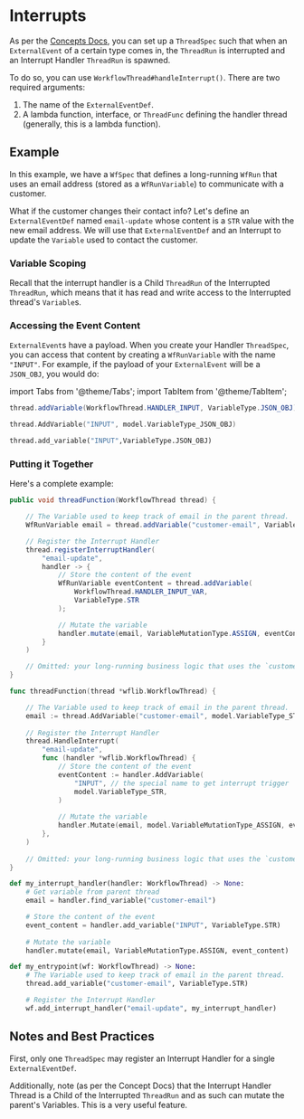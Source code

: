 # Interrupts

As per the [Concepts Docs](/docs/04-concepts/11-interrupts.md), you can set up a `ThreadSpec` such that when an `ExternalEvent` of a certain type comes in, the `ThreadRun` is interrupted and an Interrupt Handler `ThreadRun` is spawned.

To do so, you can use `WorkflowThread#handleInterrupt()`. There are two required arguments:

1. The name of the `ExternalEventDef`.
2. A lambda function, interface, or `ThreadFunc` defining the handler thread (generally, this is a lambda function).

## Example

In this example, we have a `WfSpec` that defines a long-running `WfRun` that uses an email address (stored as a `WfRunVariable`) to communicate with a customer.

What if the customer changes their contact info? Let's define an `ExternalEventDef` named `email-update` whose content is a `STR` value with the new email address. We will use that `ExternalEventDef` and an Interrupt to update the `Variable` used to contact the customer.

### Variable Scoping

Recall that the interrupt handler is a Child `ThreadRun` of the Interrupted `ThreadRun`, which means that it has read and write access to the Interrupted thread's `Variable`s.

### Accessing the Event Content

`ExternalEvent`s have a payload. When you create your Handler `ThreadSpec`, you can access that content by creating a `WfRunVariable` with the name `"INPUT"`. For example, if the payload of your `ExternalEvent` will be a `JSON_OBJ`, you would do:

import Tabs from '@theme/Tabs';
import TabItem from '@theme/TabItem';

<Tabs>
  <TabItem value="java" label="Java" default>

```java
thread.addVariable(WorkflowThread.HANDLER_INPUT, VariableType.JSON_OBJ);
```

  </TabItem>
  <TabItem value="go" label="Go">

```go
thread.AddVariable("INPUT", model.VariableType_JSON_OBJ)
```
  </TabItem>
  <TabItem value="python" label="Python">

```python
thread.add_variable("INPUT",VariableType.JSON_OBJ)
```
  </TabItem>
</Tabs>


### Putting it Together

Here's a complete example:

<Tabs>
  <TabItem value="java" label="Java" default>

```java
public void threadFunction(WorkflowThread thread) {

    // The Variable used to keep track of email in the parent thread.
    WfRunVariable email = thread.addVariable("customer-email", VariableType.STR);

    // Register the Interrupt Handler
    thread.registerInterruptHandler(
        "email-update",
        handler -> {
            // Store the content of the event
            WfRunVariable eventContent = thread.addVariable(
                WorkflowThread.HANDLER_INPUT_VAR,
                VariableType.STR
            );

            // Mutate the variable
            handler.mutate(email, VariableMutationType.ASSIGN, eventContent);
        }
    )

    // Omitted: your long-running business logic that uses the `customer-email` variable
}
```

  </TabItem>
  <TabItem value="go" label="Go">

```go
func threadFunction(thread *wflib.WorkflowThread) {

    // The Variable used to keep track of email in the parent thread.
    email := thread.AddVariable("customer-email", model.VariableType_STR)
  
    // Register the Interrupt Handler
    thread.HandleInterrupt(
        "email-update",
        func (handler *wflib.WorkflowThread) {
            // Store the content of the event
            eventContent := handler.AddVariable(
                "INPUT", // the special name to get interrupt trigger
                model.VariableType_STR,
            )
  
            // Mutate the variable
            handler.Mutate(email, model.VariableMutationType_ASSIGN, eventContent)
        },
    )
  
    // Omitted: your long-running business logic that uses the `customer-email` variable
}
```

   </TabItem>
   <TabItem value="python" label="Python">

```python
def my_interrupt_handler(handler: WorkflowThread) -> None:
    # Get variable from parent thread
    email = handler.find_variable("customer-email")

    # Store the content of the event
    event_content = handler.add_variable("INPUT", VariableType.STR)
    
    # Mutate the variable
    handler.mutate(email, VariableMutationType.ASSIGN, event_content)

def my_entrypoint(wf: WorkflowThread) -> None:
    # The Variable used to keep track of email in the parent thread.
    thread.add_variable("customer-email", VariableType.STR)

    # Register the Interrupt Handler
    wf.add_interrupt_handler("email-update", my_interrupt_handler)
```

   </TabItem>
</Tabs>

## Notes and Best Practices

First, only one `ThreadSpec` may register an Interrupt Handler for a single `ExternalEventDef`.

Additionally, note (as per the Concept Docs) that the Interrupt Handler Thread is a Child of the Interrupted `ThreadRun` and as such can mutate the parent's Variables. This is a very useful feature.
